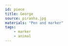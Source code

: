 ```yaml
---
id: piece
title: George
source: piranha.jpg
materials: "Pen and marker"
tags:
    - marker
    - animal
---
```

